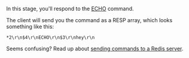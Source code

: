 In this stage, you'll respond to the
[ECHO](https://redis.io/commands/echo) command.

The client will send you the command as a RESP array, which looks
something like this:

```
*2\r\n$4\r\nECHO\r\n$3\r\nhey\r\n
```

Seems confusing? Read up about [sending commands to a Redis
server](https://redis.io/docs/reference/protocol-spec/#send-commands-to-a-redis-server).
